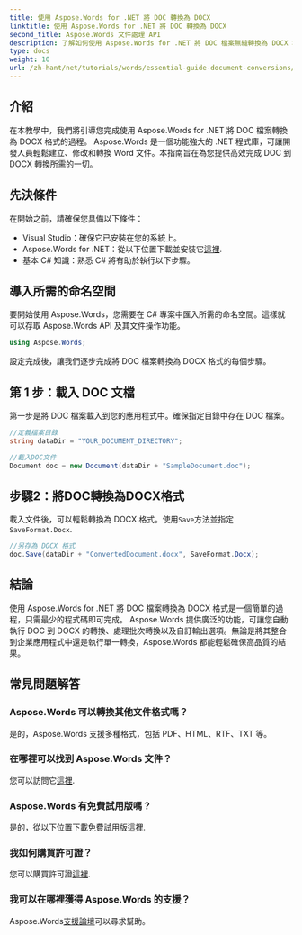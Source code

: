 ```yaml
---
title: 使用 Aspose.Words for .NET 將 DOC 轉換為 DOCX
linktitle: 使用 Aspose.Words for .NET 將 DOC 轉換為 DOCX
second_title: Aspose.Words 文件處理 API
description: 了解如何使用 Aspose.Words for .NET 將 DOC 檔案無縫轉換為 DOCX 格式。我們的逐步指南涵蓋先決條件、程式碼範例和進階選項。
type: docs
weight: 10
url: /zh-hant/net/tutorials/words/essential-guide-document-conversions/convert-doc-to-docx/
---
```

## 介紹

在本教學中，我們將引導您完成使用 Aspose.Words for .NET 將 DOC 檔案轉換為 DOCX 格式的過程。 Aspose.Words 是一個功能強大的 .NET 程式庫，可讓開發人員輕鬆建立、修改和轉換 Word 文件。本指南旨在為您提供高效完成 DOC 到 DOCX 轉換所需的一切。

## 先決條件

在開始之前，請確保您具備以下條件：
- Visual Studio：確保它已安裝在您的系統上。
-  Aspose.Words for .NET：從以下位置下載並安裝它[這裡](https://releases.aspose.com/words/net/).
- 基本 C# 知識：熟悉 C# 將有助於執行以下步驟。

## 導入所需的命名空間

要開始使用 Aspose.Words，您需要在 C# 專案中匯入所需的命名空間。這樣就可以存取 Aspose.Words API 及其文件操作功能。

```csharp
using Aspose.Words;
```

設定完成後，讓我們逐步完成將 DOC 檔案轉換為 DOCX 格式的每個步驟。

## 第 1 步：載入 DOC 文檔

第一步是將 DOC 檔案載入到您的應用程式中。確保指定目錄中存在 DOC 檔案。

```csharp
//定義檔案目錄
string dataDir = "YOUR_DOCUMENT_DIRECTORY";

//載入DOC文件
Document doc = new Document(dataDir + "SampleDocument.doc");
```

## 步驟2：將DOC轉換為DOCX格式

載入文件後，可以輕鬆轉換為 DOCX 格式。使用`Save`方法並指定`SaveFormat.Docx`.

```csharp
//另存為 DOCX 格式
doc.Save(dataDir + "ConvertedDocument.docx", SaveFormat.Docx);
```

## 結論

使用 Aspose.Words for .NET 將 DOC 檔案轉換為 DOCX 格式是一個簡單的過程，只需最少的程式碼即可完成。 Aspose.Words 提供廣泛的功能，可讓您自動執行 DOC 到 DOCX 的轉換、處理批次轉換以及自訂輸出選項。無論是將其整合到企業應用程式中還是執行單一轉換，Aspose.Words 都能輕鬆確保高品質的結果。

## 常見問題解答

### Aspose.Words 可以轉換其他文件格式嗎？
是的，Aspose.Words 支援多種格式，包括 PDF、HTML、RTF、TXT 等。

### 在哪裡可以找到 Aspose.Words 文件？
您可以訪問它[這裡](https://reference.aspose.com/words/net/).

### Aspose.Words 有免費試用版嗎？
是的，從以下位置下載免費試用版[這裡](https://releases.aspose.com/).

### 我如何購買許可證？
您可以購買許可證[這裡](https://purchase.conholdate.com/buy).

### 我可以在哪裡獲得 Aspose.Words 的支援？
Aspose.Words[支援論壇](https://forum.aspose.com/c/words/8)可以尋求幫助。


